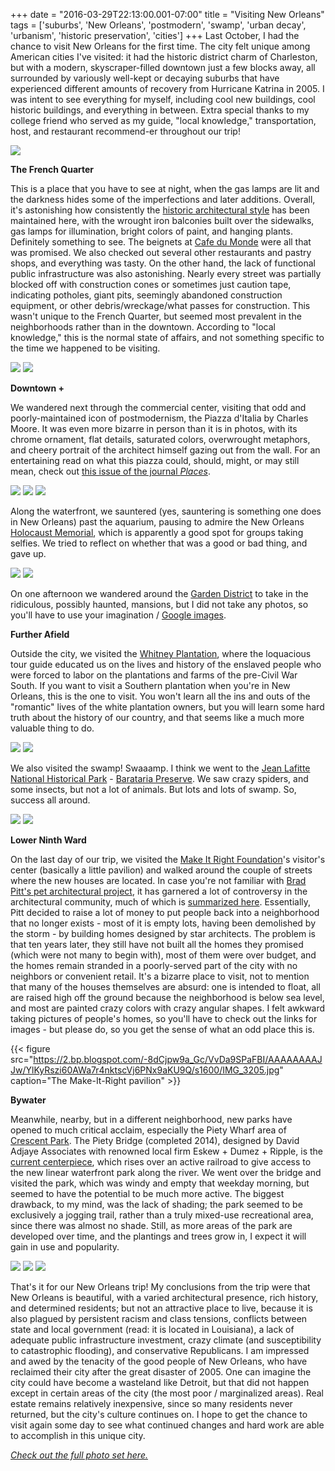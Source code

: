 +++
date = "2016-03-29T22:13:00.001-07:00"
title = "Visiting New Orleans"
tags = ['suburbs', 'New Orleans', 'postmodern', 'swamp', 'urban decay', 'urbanism', 'historic preservation', 'cities']
+++
Last October, I had the chance to visit New Orleans for the first time.  The city felt unique among American cities I've visited: it had the historic district charm of Charleston, but with a modern, skyscraper-filled downtown just a few blocks away, all surrounded by variously well-kept or decaying suburbs that have experienced different amounts of recovery from Hurricane Katrina in 2005.  I was intent to see everything for myself, including cool new buildings, cool historic buildings, and everything in between.  Extra special thanks to my college friend who served as my guide, "local knowledge," transportation, host, and restaurant recommend-er throughout our trip!

<img src="https://4.bp.blogspot.com/-bVeqN5JXdIg/VvDa8AUFcJI/AAAAAAAAJJw/NT4Ui6qt2A40A9Fa0W03lr_oM73Df3dvA/s1600/IMG_3195.jpg"/>

**The French Quarter**

This is a place that you have to see at night, when the gas lamps are lit and the darkness hides some of the imperfections and later additions.  Overall, it's astonishing how consistently the [historic architectural style](https://en.wikipedia.org/wiki/Buildings_and_architecture_of_New_Orleans) has been maintained here, with the wrought iron balconies built over the sidewalks, gas lamps for illumination, bright colors of paint, and hanging plants.  Definitely something to see.  The beignets at [Cafe du Monde](http://www.cafedumonde.com/beignets) were all that was promised.  We also checked out several other restaurants and pastry shops, and everything was tasty.  On the other hand, the lack of functional public infrastructure was also astonishing.  Nearly every street was partially blocked off with construction cones or sometimes just caution tape, indicating potholes, giant pits, seemingly abandoned construction equipment, or other debris/wreckage/what passes for construction.  This wasn't unique to the French Quarter, but seemed most prevalent in the neighborhoods rather than in the downtown.  According to "local knowledge," this is the normal state of affairs, and not something specific to the time we happened to be visiting.

<img src="https://2.bp.blogspot.com/-HuERWq4ei-4/VvDay_RQZSI/AAAAAAAAJJ4/BFWAw8bfYvUf0rEGRiJ0cAdzziUbMjVSA/s1600/IMG_3099.jpg"/>

<img src="https://4.bp.blogspot.com/-AhvjguRNvGw/VvDazQg7wDI/AAAAAAAAJJ4/7ZP7PtWm6HwkYC2ZAO8vnn63mFmiA-ACg/s1600/IMG_3103.jpg"/>

**Downtown +**

We wandered next through the commercial center, visiting that odd and poorly-maintained icon of postmodernism, the Piazza d'Italia by Charles Moore.  It was even more bizarre in person than it is in photos, with its chrome ornament, flat details, saturated colors, overwrought metaphors, and cheery portrait of the architect himself gazing out from the wall.  For an entertaining read on what this piazza could, should, might, or may still mean, check out <a href="https://placesjournal.org/print-archive/piazza-ditalia/">this issue of the journal *Places*</a>.

<img src="https://2.bp.blogspot.com/-hTuyl-kYuks/VvDaziOZ6yI/AAAAAAAAJJ4/VD83jKJt5ZotD6VgG4KxaPMKotBa0pWHQ/s1600/IMG_3106.jpg"/>

<img src="https://1.bp.blogspot.com/--2RXVxGD0gI/VvDa0ORntxI/AAAAAAAAJJ4/uYpFbPOpJcYs2HeojSe5HCMNU149oVnXg/s1600/IMG_3112.jpg"/>

<img src="https://3.bp.blogspot.com/-4EygjkFxptI/VvDa0hGw8_I/AAAAAAAAJJ4/YlU7eI7O7kQYalhHpfn0qsu-z60Ecz-Iw/s1600/IMG_3114.jpg"/>

Along the waterfront, we sauntered (yes, sauntering is something one does in New Orleans) past the aquarium, pausing to admire the New Orleans [Holocaust Memorial](http://www.holocaustmemorial.us/), which is apparently a good spot for groups taking selfies.  We tried to reflect on whether that was a good or bad thing, and gave up.

<img src="https://2.bp.blogspot.com/-pd-erDY8I8w/VvDa2Vs9-QI/AAAAAAAAJJw/dei-Cm2r5IwqstoEwmTPQ7QeMgz3ZUaGA/s1600/IMG_3139.jpg"/>

<img src="https://1.bp.blogspot.com/-o_05WEFALMA/VvDa2-95JVI/AAAAAAAAJJw/ZQdn6SH_c9ID1xuk79ydsAzvOoMpvEXDw/s1600/IMG_3141.jpg"/>

On one afternoon we wandered around the [Garden District](http://www.neworleanscvb.com/visit/neighborhoods/garden-district/) to take in the ridiculous, possibly haunted, mansions, but I did not take any photos, so you'll have to use your imagination / [Google images](https://goo.gl/F8IHqL).

**Further Afield**

Outside the city, we visited the [Whitney Plantation](http://www.whitneyplantation.com/), where the loquacious tour guide educated us on the lives and history of the enslaved people who were forced to labor on the plantations and farms of the pre-Civil War South.  If you want to visit a Southern plantation when you're in New Orleans, this is the one to visit.  You won't learn all the ins and outs of the "romantic" lives of the white plantation owners, but you will learn some hard truth about the history of our country, and that seems like a much more valuable thing to do.

<img src="https://3.bp.blogspot.com/--eE5Q5X9xpk/VvDa4QnphSI/AAAAAAAAJJw/LAcJZccikLM8egZDmBiRJm6XvPEOlAVrg/s1600/IMG_3152.jpg"/>

<img src="https://1.bp.blogspot.com/-RBrv0fwEbjA/VvDa39U46HI/AAAAAAAAJJw/sLT3Oh8I9dsNK7YVXSsmEGRfkuSbOjQqg/s1600/IMG_3151.jpg"/>

We also visited the swamp!  Swaaamp.  I think we went to the [Jean Lafitte National Historical Park](https://en.wikipedia.org/wiki/Jean_Lafitte_National_Historical_Park_and_Preserve) - [Barataria Preserve](https://www.nps.gov/jela/barataria-preserve.htm).  We saw crazy spiders, and some insects, but not a lot of animals.  But lots and lots of swamp.  So, success all around.

<img src="https://4.bp.blogspot.com/-Cnj2Z-vusK4/VvDa46DmuBI/AAAAAAAAJJw/GBrGtHTSCGEqb5-nNjCmhpZ5ZR0wuaghA/s1600/IMG_3160.jpg"/>

<img src="https://4.bp.blogspot.com/-7p4oGoU9CBY/VvDayvQbO2I/AAAAAAAAJJw/BaRH9NOFeL017uyDG1QZxfurGu0V5IhRg/s1600/IMG_3159.jpg"/>

**Lower Ninth Ward**

On the last day of our trip, we visited the [Make It Right Foundation](http://makeitright.org/)'s visitor's center (basically a little pavilion) and walked around the couple of streets where the new houses are located.  In case you're not familiar with [Brad Pitt's pet architectural project](https://www.washingtonpost.com/news/wonk/wp/2015/08/28/what-happened-when-brad-pitt-and-his-architects-came-to-rebuild-new-orleans/), it has garnered a lot of controversy in the architectural community, much of which is [summarized here](https://newrepublic.com/article/112620/brad-pitts-make-it-right-houses-drag-new-orleans).  Essentially, Pitt decided to raise a lot of money to put people back into a neighborhood that no longer exists - most of it is empty lots, having been demolished by the storm - by building homes designed by star architects.  The problem is that ten years later, they still have not built all the homes they promised (which were not many to begin with), most of them were over budget, and the homes remain stranded in a poorly-served part of the city with no neighbors or convenient retail.  It's a bizarre place to visit, not to mention that many of the houses themselves are absurd: one is intended to float, all are raised high off the ground because the neighborhood is below sea level, and most are painted crazy colors with crazy angular shapes.  I felt awkward taking pictures of people's homes, so you'll have to check out the links for images - but please do, so you get the sense of what an odd place this is.

{{< figure src="https://2.bp.blogspot.com/-8dCjpw9a_Gc/VvDa9SPaFBI/AAAAAAAAJJw/YlKyRszi60AWa7r4nktscVj6PNx9aKU9Q/s1600/IMG_3205.jpg" caption="The Make-It-Right pavilion" >}}

**Bywater**

Meanwhile, nearby, but in a different neighborhood, new parks have opened to much critical acclaim, especially the Piety Wharf area of [Crescent Park](http://www.reinventingthecrescent.org/about/).  The Piety Bridge (completed 2014), designed by David Adjaye Associates with renowned local firm Eskew + Dumez + Ripple, is the [current centerpiece](http://www.nola.com/arts/index.ssf/2014/02/crescent_park_on_new_orleans_r.html), which rises over an active railroad to give access to the new linear waterfront park along the river.  We went over the bridge and visited the park, which was windy and empty that weekday morning, but seemed to have the potential to be much more active.  The biggest drawback, to my mind, was the lack of shading; the park seemed to be exclusively a jogging trail, rather than a truly mixed-use recreational area, since there was almost no shade.  Still, as more areas of the park are developed over time, and the plantings and trees grow in, I expect it will gain in use and popularity.

<img src="https://2.bp.blogspot.com/-99-Q1u3aHZg/VvDa5uSbn2I/AAAAAAAAJJw/KvVzW4dbYQMD-0bEjwSPsraEKd1EfnD3g/s1600/IMG_3169.jpg"/>

<img src="https://4.bp.blogspot.com/-25uKf0mZ9SY/VvDa6VM7jrI/AAAAAAAAJJw/__IsjUxDXaE5PKO-o8j1atqEy1kUYM_Lw/s1600/IMG_3174.jpg"/>

<img src="https://1.bp.blogspot.com/-0AKccaWknZM/VvDa8m_mEDI/AAAAAAAAJJw/XXWErK3hnTAWKF_SFlpVuLInTBWuAG8UQ/s1600/IMG_3197.jpg"/>

That's it for our New Orleans trip!  My conclusions from the trip were that New Orleans is beautiful, with a varied architectural presence, rich history, and determined residents; but not an attractive place to live, because it is also plagued by persistent racism and class tensions, conflicts between state and local government (read: it is located in Louisiana), a lack of adequate public infrastructure investment, crazy climate (and susceptibility to catastrophic flooding), and conservative Republicans.  I am impressed and awed by the tenacity of the good people of New Orleans, who have reclaimed their city after the great disaster of 2005.  One can imagine the city could have become a wasteland like Detroit, but that did not happen except in certain areas of the city (the most poor / marginalized areas).  Real estate remains relatively inexpensive, since so many residents never returned, but the city's culture continues on.  I hope to get the chance to visit again some day to see what continued changes and hard work are able to accomplish in this unique city.

<a href="https://photos.google.com/album/AF1QipNIK1cqxY1m63y1KWWWWuG4LnN-kU5xC9XkDG9c">

</a>*[Check out the full photo set here.](https://photos.google.com/album/AF1QipNIK1cqxY1m63y1KWWWWuG4LnN-kU5xC9XkDG9c)*
